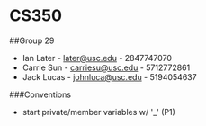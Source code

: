 # CS350

##Group 29
* Ian Later - later@usc.edu - 2847747070
* Carrie Sun - carriesu@usc.edu - 5712772861
* Jack Lucas - johnluca@usc.edu - 5194054637

###Conventions
* start private/member variables w/ '_' (P1)
